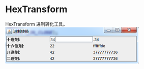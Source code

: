 # HexTransform
HexTransform
进制转化工具。
![image](https://github.com/ljheee/HexTransform/blob/master/%E6%95%88%E6%9E%9C%E5%9B%BE.jpg)
